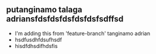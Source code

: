 ## putanginamo talaga adriansfdsfdsfdsfdsfdsfsdffsd

- I'm adding this from 'feature-branch' tanginamo adrian
- hsdfusdhfdsufhsdf
- hisdfdhsdifhdsfis
